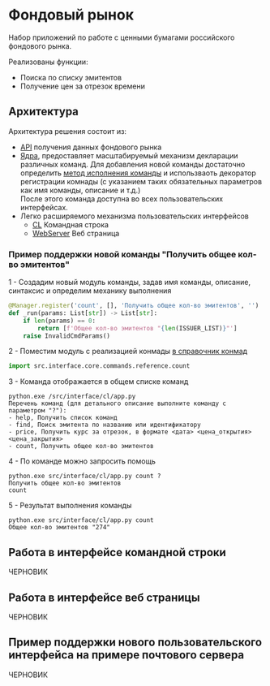 # Фондовый рынок
Набор приложений по работе с ценными бумагами российского фондового рынка. 

Реализованы функции:
* Поиска по списку эмитентов 
* Получение цен за отрезок времени

## Архитектура
Архитектура решения состоит из:
* [API](src/equities) получения данных фондового рынка
* [Ядра](src/interface/core), предоставляет масштабируемый механизм декларации различных команд. 
Для добавления новой команды достаточно определить [метод исполнения команды](src/interface/core/commands/reference/find.py) и использваоть декоратор регистрации 
комнады (с указанием таких обязательных параметров как имя команды, описание и т.д.)  
После этого команда доступна во всех пользовательских интерфейсах. 
* Легко расширяемого механизма пользовательских интерфейсов
    * [CL](src/interface/cl/app.py) Командная строка
    * [WebServer](src/interface/webserver/app.py) Веб страница

### Пример поддержки новой команды "Получить общее кол-во эмитентов"
1 - Создадим новый модуль команды, задав имя команды, описание, синтаксис и определим механику выполнения
```python
@Manager.register('count', [], 'Получить общее кол-во эмитентов', '')
def _run(params: List[str]) -> List[str]:
    if len(params) == 0:
        return [f'Общее кол-во эмитентов "{len(ISSUER_LIST)}"']
    raise InvalidCmdParams()
```
2 - Поместим модуль с реализацией конмады [в справочник конмад](src/interface/core/commands/reference/__init__.py)
```python
import src.interface.core.commands.reference.count
```
3 - Команда отображается в общем списке команд
```
python.exe /src/interface/cl/app.py
Перечень команд (для детального описание выполните команду с параметром "?"):
- help, Получить список команд
- find, Поиск эмитента по названию или идентификатору
- price, Получить курс за отрезок, в формате <дата> <цена_открытия> <цена_закрытия>
- count, Получить общее кол-во эмитентов
```

4 - По команде можно запросить помощь
```
python.exe src/interface/cl/app.py count ?
Получить общее кол-во эмитентов
count
```

5 - Результат выполнения команды
```
python.exe src/interface/cl/app.py count
Общее кол-во эмитентов "274"
```

## Работа в интерфейсе командной строки
ЧЕРНОВИК

## Работа в интерфейсе веб страницы
ЧЕРНОВИК 

## Пример поддержки нового пользовательского интерфейса на примере почтового сервера 
ЧЕРНОВИК